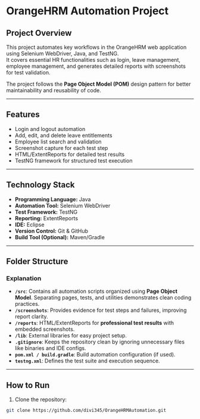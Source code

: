 # OrangeHRM Automation Project

## Project Overview
This project automates key workflows in the OrangeHRM web application using Selenium WebDriver, Java, and TestNG.  
It covers essential HR functionalities such as login, leave management, employee management, and generates detailed reports with screenshots for test validation.  

The project follows the **Page Object Model (POM)** design pattern for better maintainability and reusability of code.

---

## Features
- Login and logout automation  
- Add, edit, and delete leave entitlements  
- Employee list search and validation  
- Screenshot capture for each test step  
- HTML/ExtentReports for detailed test results  
- TestNG framework for structured test execution  

---

## Technology Stack
- **Programming Language:** Java  
- **Automation Tool:** Selenium WebDriver  
- **Test Framework:** TestNG  
- **Reporting:** ExtentReports  
- **IDE:** Eclipse  
- **Version Control:** Git & GitHub  
- **Build Tool (Optional):** Maven/Gradle  

---

## Folder Structure


### **Explanation**
- **`/src`**: Contains all automation scripts organized using **Page Object Model**. Separating pages, tests, and utilities demonstrates clean coding practices.  
- **`/screenshots`**: Provides evidence for test steps and failures, improving report clarity.  
- **`/reports`**: HTML/ExtentReports for **professional test results** with embedded screenshots.  
- **`/lib`**: External libraries for easy project setup.  
- **`.gitignore`**: Keeps the repository clean by ignoring unnecessary files like binaries and IDE configs.  
- **`pom.xml / build.gradle`**: Build automation configuration (if used).  
- **`testng.xml`**: Defines the test suite and execution sequence.  

---

## How to Run
1. Clone the repository:  
```bash
git clone https://github.com/divi345/OrangeHRMAutomation.git
